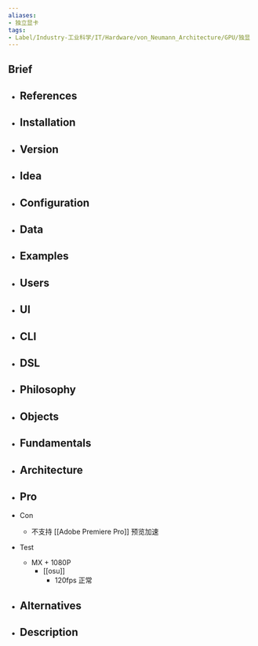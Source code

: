 ```yaml
---
aliases:
- 独立显卡
tags:
- Label/Industry-工业科学/IT/Hardware/von_Neumann_Architecture/GPU/独显
---
```


## Brief

- References
    - 

- Installation
    - 

- Version
    - 

- Idea
    - 

- Configuration
    - 

- Data
    - 

- Examples
    - 

- Users
    - 

- UI
    - 

- CLI
    - 

- DSL
    - 

- Philosophy
    - 

- Objects
    - 

- Fundamentals
    - 

- Architecture
    - 

- Pro
    - 

- Con
    - 不支持 [[Adobe Premiere Pro]] 预览加速

- Test
    - MX + 1080P
        - [[osu]]
            - 120fps 正常

- Alternatives
    - 

- Description
    - 
